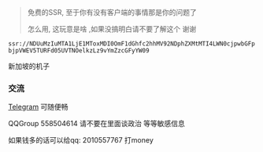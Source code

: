 > 免费的SSR, 至于你有没有客户端的事情那是你的问题了
>
> 怎么用, 这玩意是啥 ,如果没搞明白请不要了解这个 谢谢

```ssr://NDUuMzIuMTA1LjE1MToxMDI0OmF1dGhfc2hhMV92NDphZXMtMTI4LWN0cjpwbGFpbjpVWEV5TURFd05UVTNOelkzLz9vYmZzcGFyYW09```

新加坡的机子

### 交流

[Telegram](https://t.me/good_idea_coder) 可随便畅

QQGroup 558504614 请不要在里面谈政治 等等敏感信息



























如果钱多的话可以给qq:  2010557767 打money


